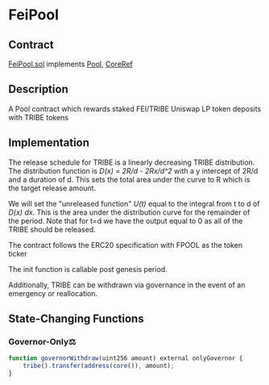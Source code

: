 # FeiPool

## Contract

[FeiPool.sol](https://github.com/fei-protocol/fei-protocol-core/blob/master/contracts/pool/FeiPool.sol) implements [Pool](https://github.com/fei-protocol/fei-protocol-core/wiki/Pool), [CoreRef](https://github.com/fei-protocol/fei-protocol-core/wiki/CoreRef)

## Description

A Pool contract which rewards staked FEI/TRIBE Uniswap LP token deposits with TRIBE tokens

## Implementation

The release schedule for TRIBE is a linearly decreasing TRIBE distribution. The distribution function is _D\(x\) = 2R/d - 2Rx/d^2_ with a y intercept of 2R/d and a duration of d. This sets the total area under the curve to R which is the target release amount.

We will set the "unreleased function" _U\(t\)_ equal to the integral from t to d of _D\(x\) dx_. This is the area under the distribution curve for the remainder of the period. Note that for t=d we have the output equal to 0 as all of the TRIBE should be released.

The contract follows the ERC20 specification with FPOOL as the token ticker

The init function is callable post genesis period.

Additionally, TRIBE can be withdrawn via governance in the event of an emergency or reallocation.

## State-Changing Functions <a id="state-changing-functions"></a>

### Governor-Only⚖️

```javascript
function governorWithdraw(uint256 amount) external onlyGovernor {
    tribe().transfer(address(core()), amount);
}
```

